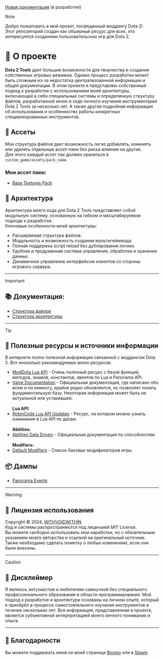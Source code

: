 [Новая документация](https://withvoidwithin.github.io/dota2_modding) (в разработке)

> [!NOTE]
> Добро пожаловать в мой проект, посвященный моддингу Dota 2!
> <br> Этот репозиторий создан как обширный ресурс для всех, кто интересуется созданием пользовательских игр для Dota 2.
> # 📖 О проекте
> **Dota 2 Tools** дает большие возможности для творчества и создания собственных игровых режимов. Однако процесс разработки может быть сложным из-за недостатка централизованной информации и общей документации.
> В этом проекте я представляю собственный подход к разработке с использованием моей архитектуры, включающей в себя специальные системы и определенную структуру файлов, разработанной мною в ходе личного изучения инструментария Dota 2 Tools за несколько лет. А также другая подробная информация об использовании и особенностях работы конкретных специализрованных инструментов.
> ## 💼 Ассеты
> Моя структура файлов дает возможность легко добавлять, изменять или удалять отдельные ассет-паки без риска влияния на другие.
> <br> Для этого каждый ассет пак должен храниться в ``custom_game/assets/pack_name``.
> ### Мои ассет паки:
> - [Base Textures Pack](/documentation/asset_packs.md#base-textures-pack)
> ## 🏰 Архитектура
> Архитектура моего кода для Dota 2 Tools представляет собой модульную систему, основанную на гибком и масштабируемом подходе к разработке. <br>
> Ключевые особенности моей архитектуры:
> - Расширяемая структура файлов.
> - Модульность и возможность создания мультигейммода.
> - Полная поддержка script reload без дублирования логики.
> - Удобная и продуманная система управления, обработки и хранения данных.
> - Динамичное управление интерфейсом клиентов со стороны игрового сервера.

--------

> [!IMPORTANT]
> ## 📚 Документация:
> - [Структура файлов](/documentation/file_structure/_main.md)
> - [Структура архитектуры](/documentation/architecture/structure.md)

--------

> [!TIP]
> ## 🌌 Полезные ресурсы и источники информации
> В интернете полно полезной информации связанной с моддингом Dota 2. Вот несколько рекомендуемых мною ресурсов:
> - [ModDota Lua API](https://moddota.com/api/#!/vscripts) - Очень полезный ресурс с базой функций, методов, энамов, константов, эвентов по Lua и Panorama API.
> - [Valve Documentation](https://developer.valvesoftware.com/wiki/Dota_2_Workshop_Tools) - Официальная документация, где написано обо всем и по немногу, крайне редко обновляется, но позволяет понять фундаментальную базу. Некоторая информация может быть не актуальной или устаревшей.
> <br><br> **Lua API:**
> - [RobinCode Lua API Updates](https://robincode.cn/dota2/logs) - Ресурс, на котором можно узнать изминения в Lua API по датам.
> <br><br> **Abilities:**
> - [Abilities Data Driven](https://developer.valvesoftware.com/wiki/Dota_2_Workshop_Tools/Scripting/Abilities_Data_Driven) - Официальная документация по способностям.
> <br><br> **Modifiers:**
> - [Default Modifiers](https://developer.valvesoftware.com/wiki/Dota_2_Workshop_Tools/Scripting/Built-In_Modifier_Names) - Список базовых модификаторов игры.
> ## 📦 Дампы
> - [Panorama Events](/dumps/panorama_events.md)

--------

> [!WARNING]
> ## 📜 Лицензия использования
> Copyright © 2024, [WITHVOIDWITHIN](https://steamcommunity.com/id/withvoidwithin/) 
> <br> Код и системы распространяются под лицензией MIT License. 
> <br> Вы можете свободно использовать мои наработки, но с обязательным указанием моего авторства и ссылкой на оригинальный источник. Также необходимо сделать пометку о любых изменениях, если они были внесены.

--------

> [!CAUTION]
> ## 📝 Дисклеймер
> Я являюсь энтузиастом и любителем-самоучкой без специального профессионального образования в области программирования. Мой подход к разработке и архитектура основаны на личном опыте, который я приобрёл в процессе самостоятельного изучения инструментов в течение нескольких лет. Вся информация, представленная в проекте, является субъективной интерпретацией моего личного понимания и опыта.

--------

## 🙏 Благодарности
Вы можете поддержать меня на моей странице [Boosty](https://boosty.to/withvoidwithin) или в [Steam](https://steamcommunity.com/id/withvoidwithin/).
